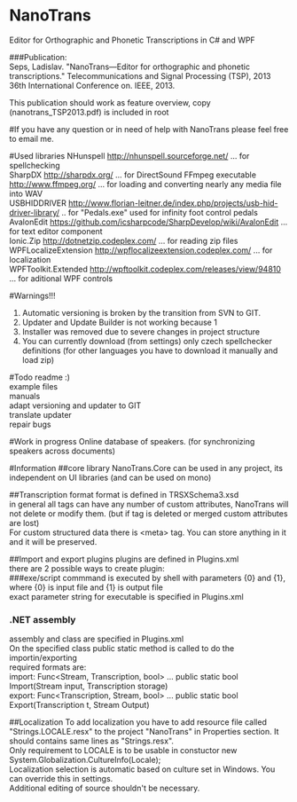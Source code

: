 NanoTrans
=========

Editor for Orthographic and Phonetic Transcriptions in C# and WPF

###Publication:  
Seps, Ladislav. "NanoTrans—Editor for orthographic and phonetic transcriptions." Telecommunications and Signal Processing (TSP), 2013 36th International Conference on. IEEE, 2013.  
  
This publication should work as feature overview, copy (nanotrans_TSP2013.pdf) is included in root


#If you have any question or in need of help with NanoTrans please feel free to email me.


#Used libraries
NHunspell http://nhunspell.sourceforge.net/ ... for spellchecking  
SharpDX http://sharpdx.org/ ... for DirectSound 
FFmpeg executable http://www.ffmpeg.org/ ... for loading and converting nearly any media file into WAV  
USBHIDDRIVER http://www.florian-leitner.de/index.php/projects/usb-hid-driver-library/ .. for "Pedals.exe" used for infinity foot control pedals  
AvalonEdit https://github.com/icsharpcode/SharpDevelop/wiki/AvalonEdit ... for text editor component  
Ionic.Zip http://dotnetzip.codeplex.com/ ... for reading zip files  
WPFLocalizeExtension http://wpflocalizeextension.codeplex.com/ ... for localization  
WPFToolkit.Extended http://wpftoolkit.codeplex.com/releases/view/94810 ... for aditional WPF controls  


#Warnings!!!
1. Automatic versioning is broken by the transition from SVN to GIT.
2. Updater and Update Builder is not working because 1
3. Installer was removed due to severe changes in project structure
4. You can currently download (from settings) only czech spellchecker definitions (for other languages you have to   download it manually and load zip)


#Todo
readme :)  
example files  
manuals  
adapt versioning and updater to GIT  
translate updater  
repair bugs  


#Work in progress
Online database of speakers. (for synchronizing speakers across documents)


#Information
##core library
NanoTrans.Core can be used in any project, its independent on UI libraries (and can be used on mono)


##Transcription format
format is defined in TRSXSchema3.xsd  
in general all tags can have any number of custom attributes, NanoTrans will not delete or modify them. (but if tag is deleted or merged custom attributes are lost)  
For custom structured data there is \<meta\> tag. You can store anything in it and it will be preserved.  

##Import and export plugins
plugins are defined in Plugins.xml  
there are 2 possible ways to create plugin:  
###exe/script
commmand is executed by shell with parameters {0} and {1}, where {0} is input file and {1} is output file  
exact parameter string for executable is specified in Plugins.xml  
### .NET assembly
assembly and class are specified in Plugins.xml  
On the specified class public static method is called to do the importin/exporting  
required formats are:  
import: Func\<Stream, Transcription, bool\> ... public static bool Import(Stream input, Transcription storage)  
export: Func\<Transcription, Stream, bool\> ... public static bool Export(Transcription t, Stream Output)  

##Localization
To add localization you have to add resource file called "Strings.LOCALE.resx" to the project "NanoTrans" in Properties section. It should contains same lines as "Strings.resx".  
Only requirement to LOCALE is to be usable in constuctor new System.Globalization.CultureInfo(Locale);  
Localization selection is automatic based on culture set in Windows. You can override this in settings.  
Additional editing of source shouldn't be necessary.  


